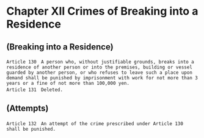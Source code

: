 # Chapter XII Crimes of Breaking into a Residence

## (Breaking into a Residence)
```
Article 130　A person who, without justifiable grounds, breaks into a residence of another person or into the premises, building or vessel guarded by another person, or who refuses to leave such a place upon demand shall be punished by imprisonment with work for not more than 3 years or a fine of not more than 100,000 yen.
Article 131　Deleted.
```
## (Attempts)
```
Article 132　An attempt of the crime prescribed under Article 130 shall be punished.
```
